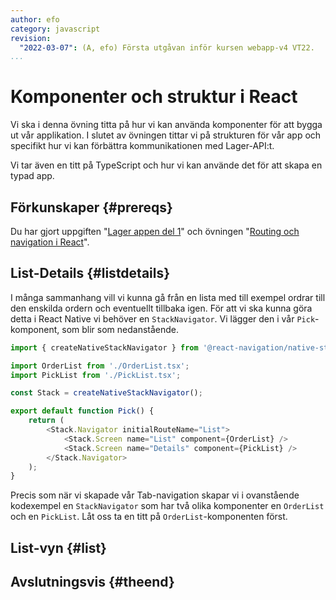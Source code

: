 ```yaml
---
author: efo
category: javascript
revision:
  "2022-03-07": (A, efo) Första utgåvan inför kursen webapp-v4 VT22.
...
```

Komponenter och struktur i React
==================================

Vi ska i denna övning titta på hur vi kan använda komponenter för att bygga ut vår applikation. I slutet av övningen tittar vi på strukturen för vår app och specifikt hur vi kan förbättra kommunikationen med Lager-API:t.

Vi tar även en titt på TypeScript och hur vi kan använde det för att skapa en typad app.



<!--more-->



Förkunskaper {#prereqs}
--------------------------------------

Du har gjort uppgiften "[Lager appen del 1](uppgift/lager-appen-del-1-v2)" och övningen "[Routing och navigation i React](kunskap/routing-och-navigation-i-react)".



List-Details {#listdetails}
--------------------------------------

I många sammanhang vill vi kunna gå från en lista med till exempel ordrar till den enskilda ordern och eventuellt tillbaka igen. För att vi ska kunna göra detta i React Native vi behöver en `StackNavigator`. Vi lägger den i vår `Pick`-komponent, som blir som nedanstående.

```javascript
import { createNativeStackNavigator } from '@react-navigation/native-stack';

import OrderList from './OrderList.tsx';
import PickList from './PickList.tsx';

const Stack = createNativeStackNavigator();

export default function Pick() {
    return (
        <Stack.Navigator initialRouteName="List">
            <Stack.Screen name="List" component={OrderList} />
            <Stack.Screen name="Details" component={PickList} />
        </Stack.Navigator>
    );
}
```

Precis som när vi skapade vår Tab-navigation skapar vi i ovanstående kodexempel en `StackNavigator` som har två olika komponenter en `OrderList` och en `PickList`. Låt oss ta en titt på `OrderList`-komponenten först.



List-vyn {#list}
--------------------------------------





Avslutningsvis {#theend}
--------------------------------------
